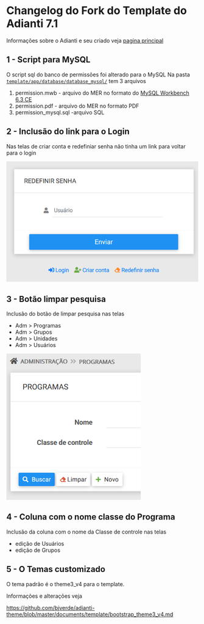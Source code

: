 # Changelog do Fork do Template do Adianti 7.1

Informações sobre o Adianti e seu criado veja  [pagina principal](../README.md)

## 1 - Script para MySQL
O script sql do banco de permissões foi alterado para o MySQL 
Na pasta [`template/app/database/database_mysql/`](https://github.com/bjverde/adianti-template/tree/master/template/app/database/database_mysql) tem 3 arquivos

1. permission.mwb - arquivo do MER no formato do [MySQL Workbench 6.3 CE](https://www.mysql.com/products/workbench/)
1. permission.pdf - arquivo do MER no formato PDF
1. permission_mysql.sql -arquivo SQL

## 2 - Inclusão do link para o Login
Nas telas de criar conta e redefiniar senha não tinha um link para voltar para o login

![Botão de login](img/template_71_senha.png)

## 3 - Botão limpar pesquisa
Inclusão do botão de limpar pesquisa nas telas
* Adm > Programas
* Adm > Grupos
* Adm > Unidades
* Adm > Usuários

![Botão de limpar](img/template_71_limpar_pesquisa.png)


## 4 - Coluna com o nome classe do Programa
Inclusão da coluna com o nome da Classe de controle nas telas

* edição de Usuários
* edição de Grupos

## 5 - O Temas customizado

O tema padrão é o theme3_v4 para o template. 

Informações e alterações veja

https://github.com/bjverde/adianti-theme/blob/master/documents/template/bootstrap_theme3_v4.md